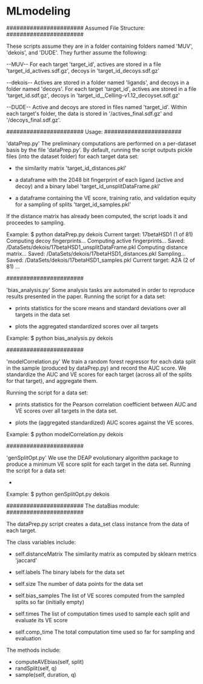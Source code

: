 # MLmodeling

#######################
Assumed File Structure:
#######################

These scripts assume they are in a folder containing folders named 'MUV', 'dekois', and 'DUDE'.
They further assume the following:

--MUV--
For each target 'target_id', actives are stored in a file 'target_id_actives.sdf.gz',
decoys in 'target_id_decoys.sdf.gz'

--dekois--
Actives are stored in a folder named 'ligands', and decoys in a folder named 'decoys'.
For each target 'target_id', actives are stored in a file 'target_id.sdf.gz',
decoys in 'target_id__Celling-v1.12_decoyset.sdf.gz'

--DUDE--
Active and decoys are stored in files named 'target_id'.
Within each target's folder, the data is stored in '/actives_final.sdf.gz' and '/decoys_final.sdf.gz'.


#######################
Usage:
#######################


'dataPrep.py'
The preliminary computations are performed on a per-dataset basis by the file 'dataPrep.py'. 
By default, running the script outputs pickle files (into the dataset folder) for each target data set:

  - the similarity matrix 'target_id_distances.pkl'
  
  - a dataframe with the 2048 bit fingerprint of each ligand (active and decoy)
    and a binary label 'target_id_unsplitDataFrame.pkl'
    
  - a dataframe containing the VE score, training ratio, and validation equity
    for a sampling of splits 'target_id_samples.pkl'
    
If the distance matrix has already been computed, the script loads it and proceedes to sampling.

Example:
  $ python dataPrep.py dekois
  Current target: 17betaHSD1 (1 of 81)
  Computing decoy fingerprints...
  Computing active fingerprints...
  Saved: /DataSets/dekois/17betaHSD1_unsplitDataFrame.pkl
  Computing distance matrix...
  Saved: /DataSets/dekois/17betaHSD1_distances.pkl
  Sampling...
  Saved: /DataSets/dekois/17betaHSD1_samples.pkl
  Current target: A2A (2 of 81)
  ...

#######################

'bias_analysis.py'
Some analysis tasks are automated in order to reproduce results presented in the paper.
Running the script for a data set:

  - prints statistics for the score means and standard deviations over all targets in the data set
  
  - plots the aggregated standardized scores over all targets
  
Example:
  $ python bias_analysis.py dekois
  
  
#######################

'modelCorrelation.py'
We train a random forest regressor for each data split in the sample (produced by dataPrep.py) and record the AUC score.
We standardize the AUC and VE scores for each target (across all of the splits for that target), and aggregate them.

Running the script for a data set:

  - prints statistics for the Pearson correlation coefficient between AUC and VE scores
    over all targets in the data set.
  
  - plots the (aggregated standardized) AUC scores against the VE scores. 
  
Example:
  $ python modelCorrelation.py dekois
  
  
#######################

'genSplitOpt.py'
We use the DEAP evolutionary algorithm package to produce a minimum VE score split for each target in the data set.
Running the script for a data set:

  - 
  
Example:
  $ python genSplitOpt.py dekois
  
  

#######################
The dataBias module:
#######################


The dataPrep.py script creates a data_set class instance from the data of each target.

The class variables include:
  - self.distanceMatrix 
    The similarity matrix as computed by sklearn metrics 'jaccard'
    
  - self.labels
    The binary labels for the data set
    
  - self.size
    The number of data points for the data set
    
  - self.bias_samples
    The list of VE scores computed from the sampled splits so far (initially empty)
    
  - self.times
    The list of computation times used to sample each split and evaluate its VE score
    
  - self.comp_time
  The total computation time used so far for sampling and evaluation
  
The methods include:
  - computeAVEbias(self, split)
  - randSplit(self, q)
  - sample(self, duration, q)


